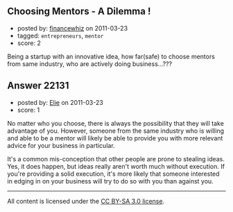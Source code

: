 ## Choosing Mentors - A Dilemma !

- posted by: [financewhiz](https://stackexchange.com/users/-1/8822-financewhiz) on 2011-03-23
- tagged: `entrepreneurs`, `mentor`
- score: 2

Being a startup with an innovative idea, how far(safe) to choose mentors from same industry, who are actively doing business...???


## Answer 22131

- posted by: [Elie](https://stackexchange.com/users/-1/1752-elie) on 2011-03-23
- score: 1

No matter who you choose, there is always the possibility that they will take advantage of you. However, someone from the same industry who is willing and able to be a mentor will likely be able to provide you with more relevant advice for your business in particular.

It's a common mis-conception that other people are prone to stealing ideas. Yes, it does happen, but ideas really aren't worth much without execution. If you're providing a solid execution, it's more likely that someone interested in edging in on your business will try to do so with you than against you.



---

All content is licensed under the [CC BY-SA 3.0 license](https://creativecommons.org/licenses/by-sa/3.0/).
